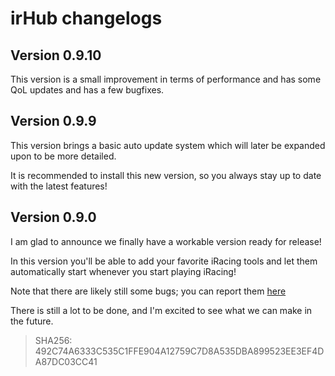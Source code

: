 # irHub changelogs

## Version 0.9.10
This version is a small improvement in terms of performance and has some QoL updates and has a few bugfixes.

## Version 0.9.9

This version brings a basic auto update system which will later be expanded upon to be more detailed.

It is recommended to install this new version, so you always stay up to date with the latest features!

## Version 0.9.0

I am glad to announce we finally have a workable version ready for release!

In this version you'll be able to add your favorite iRacing tools and let them automatically start whenever you start playing iRacing!

Note that there are likely still some bugs; you can report them [here](https://github.com/Marijn17s/irHub/issues/new)

There is still a lot to be done, and I'm excited to see what we can make in the future.

> SHA256: 492C74A6333C535C1FFE904A12759C7D8A535DBA899523EE3EF4DA87DC03CC41